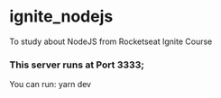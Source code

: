 # ignite_nodejs
To study about NodeJS from Rocketseat Ignite Course


### This server runs at Port 3333;

You can run:
yarn dev
